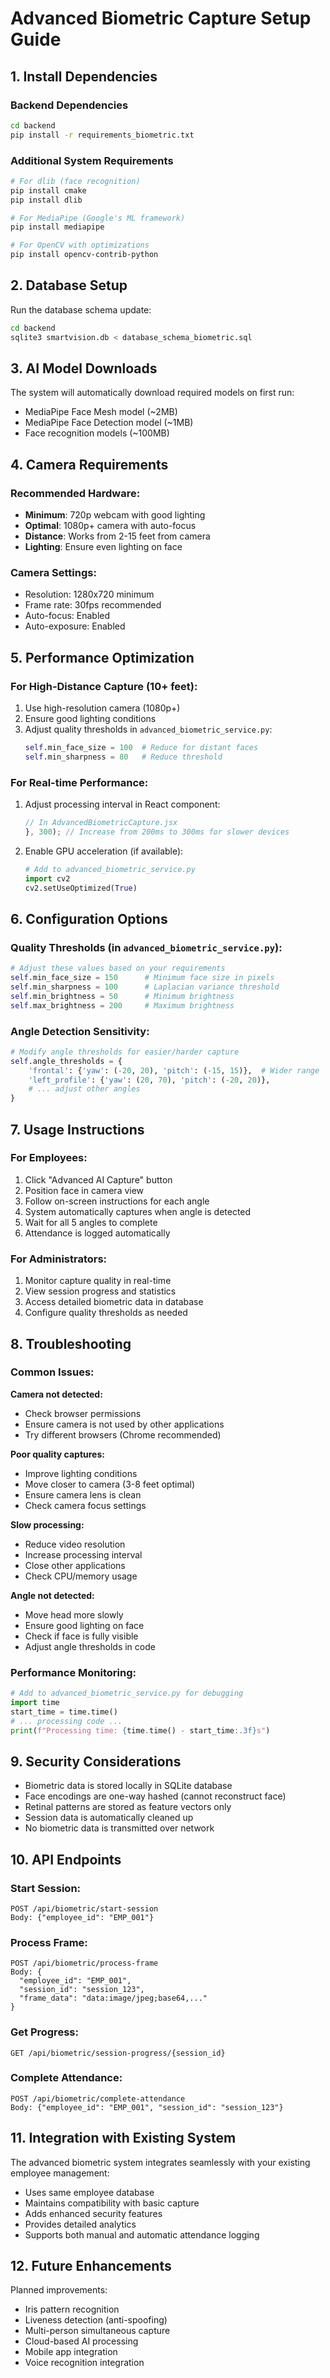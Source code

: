 # Advanced Biometric Capture Setup Guide

## 1. Install Dependencies

### Backend Dependencies
```bash
cd backend
pip install -r requirements_biometric.txt
```

### Additional System Requirements
```bash
# For dlib (face recognition)
pip install cmake
pip install dlib

# For MediaPipe (Google's ML framework)
pip install mediapipe

# For OpenCV with optimizations
pip install opencv-contrib-python
```

## 2. Database Setup

Run the database schema update:
```bash
cd backend
sqlite3 smartvision.db < database_schema_biometric.sql
```

## 3. AI Model Downloads

The system will automatically download required models on first run:
- MediaPipe Face Mesh model (~2MB)
- MediaPipe Face Detection model (~1MB)
- Face recognition models (~100MB)

## 4. Camera Requirements

### Recommended Hardware:
- **Minimum**: 720p webcam with good lighting
- **Optimal**: 1080p+ camera with auto-focus
- **Distance**: Works from 2-15 feet from camera
- **Lighting**: Ensure even lighting on face

### Camera Settings:
- Resolution: 1280x720 minimum
- Frame rate: 30fps recommended
- Auto-focus: Enabled
- Auto-exposure: Enabled

## 5. Performance Optimization

### For High-Distance Capture (10+ feet):
1. Use high-resolution camera (1080p+)
2. Ensure good lighting conditions
3. Adjust quality thresholds in `advanced_biometric_service.py`:
   ```python
   self.min_face_size = 100  # Reduce for distant faces
   self.min_sharpness = 80   # Reduce threshold
   ```

### For Real-time Performance:
1. Adjust processing interval in React component:
   ```javascript
   // In AdvancedBiometricCapture.jsx
   }, 300); // Increase from 200ms to 300ms for slower devices
   ```

2. Enable GPU acceleration (if available):
   ```python
   # Add to advanced_biometric_service.py
   import cv2
   cv2.setUseOptimized(True)
   ```

## 6. Configuration Options

### Quality Thresholds (in `advanced_biometric_service.py`):
```python
# Adjust these values based on your requirements
self.min_face_size = 150      # Minimum face size in pixels
self.min_sharpness = 100      # Laplacian variance threshold
self.min_brightness = 50      # Minimum brightness
self.max_brightness = 200     # Maximum brightness
```

### Angle Detection Sensitivity:
```python
# Modify angle thresholds for easier/harder capture
self.angle_thresholds = {
    'frontal': {'yaw': (-20, 20), 'pitch': (-15, 15)},  # Wider range
    'left_profile': {'yaw': (20, 70), 'pitch': (-20, 20)},
    # ... adjust other angles
}
```

## 7. Usage Instructions

### For Employees:
1. Click "Advanced AI Capture" button
2. Position face in camera view
3. Follow on-screen instructions for each angle
4. System automatically captures when angle is detected
5. Wait for all 5 angles to complete
6. Attendance is logged automatically

### For Administrators:
1. Monitor capture quality in real-time
2. View session progress and statistics
3. Access detailed biometric data in database
4. Configure quality thresholds as needed

## 8. Troubleshooting

### Common Issues:

**Camera not detected:**
- Check browser permissions
- Ensure camera is not used by other applications
- Try different browsers (Chrome recommended)

**Poor quality captures:**
- Improve lighting conditions
- Move closer to camera (3-8 feet optimal)
- Ensure camera lens is clean
- Check camera focus settings

**Slow processing:**
- Reduce video resolution
- Increase processing interval
- Close other applications
- Check CPU/memory usage

**Angle not detected:**
- Move head more slowly
- Ensure good lighting on face
- Check if face is fully visible
- Adjust angle thresholds in code

### Performance Monitoring:
```python
# Add to advanced_biometric_service.py for debugging
import time
start_time = time.time()
# ... processing code ...
print(f"Processing time: {time.time() - start_time:.3f}s")
```

## 9. Security Considerations

- Biometric data is stored locally in SQLite database
- Face encodings are one-way hashed (cannot reconstruct face)
- Retinal patterns are stored as feature vectors only
- Session data is automatically cleaned up
- No biometric data is transmitted over network

## 10. API Endpoints

### Start Session:
```
POST /api/biometric/start-session
Body: {"employee_id": "EMP_001"}
```

### Process Frame:
```
POST /api/biometric/process-frame
Body: {
  "employee_id": "EMP_001",
  "session_id": "session_123",
  "frame_data": "data:image/jpeg;base64,..."
}
```

### Get Progress:
```
GET /api/biometric/session-progress/{session_id}
```

### Complete Attendance:
```
POST /api/biometric/complete-attendance
Body: {"employee_id": "EMP_001", "session_id": "session_123"}
```

## 11. Integration with Existing System

The advanced biometric system integrates seamlessly with your existing employee management:

- Uses same employee database
- Maintains compatibility with basic capture
- Adds enhanced security features
- Provides detailed analytics
- Supports both manual and automatic attendance logging

## 12. Future Enhancements

Planned improvements:
- Iris pattern recognition
- Liveness detection (anti-spoofing)
- Multi-person simultaneous capture
- Cloud-based AI processing
- Mobile app integration
- Voice recognition integration